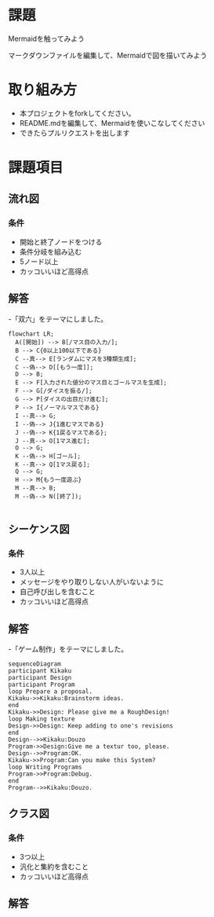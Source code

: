 # 課題
Mermaidを触ってみよう

マークダウンファイルを編集して、Mermaidで図を描いてみよう

# 取り組み方
* 本プロジェクトをforkしてください。
* README.mdを編集して、Mermaidを使いこなしてください
* できたらプルリクエストを出します

# 課題項目
## 流れ図
### 条件
- 開始と終了ノードをつける
- 条件分岐を組み込む
- 5ノード以上
- カッコいいほど高得点

## 解答
-「双六」をテーマにしました。
```mermaid
flowchart LR;
  A([開始]) --> B[/マス目の入力/];
  B --> C{0以上100以下である}
  C --真--> E[ランダムにマスを3種類生成];
  C --偽--> D[[もう一度]];
  D --> B;
  E --> F[入力された値分のマス目とゴールマスを生成];
  F --> G[/ダイスを振る/];
  G --> P[ダイスの出目だけ進む];
  P --> I{ノーマルマスである}
  I --真--> G;
  I --偽--> J{1進むマスである}
  J --偽--> K{1戻るマスである};
  J --真--> O[1マス進む];
  O --> G;
  K --偽--> H[ゴール];
  K --真--> Q[1マス戻る];
  Q --> G;
  H --> M{もう一度遊ぶ}
  M --真--> B;
  M --偽--> N([終了]);
  
```

## シーケンス図
### 条件
- 3人以上
- メッセージをやり取りしない人がいないように
- 自己呼び出しを含むこと
- カッコいいほど高得点

## 解答
-「ゲーム制作」をテーマにしました。
```mermaid
sequenceDiagram
participant Kikaku
participant Design
participant Program
loop Prepare a proposal.
Kikaku->>Kikaku:Brainstorm ideas.
end
Kikaku->>Design: Please give me a RoughDesign!
loop Making texture
Design->>Design: Keep adding to one's revisions
end
Design-->>Kikaku:Douzo
Program->>Design:Give me a textur too, please.
Design-->>Program:OK.
Kikaku->>Program:Can you make this System?
loop Writing Programs
Program->>Program:Debug.
end
Program-->>Kikaku:Douzo.
```

## クラス図

### 条件
- 3つ以上
- 汎化と集約を含むこと
- カッコいいほど高得点

## 解答
